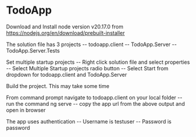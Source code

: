 # TodoApp
Download and Install node version v20.17.0 from https://nodejs.org/en/download/prebuilt-installer

The solution file has 3 projects
  -- todoapp.client
  -- TodoApp.Server
  -- TodoApp.Server.Tests

Set multiple startup projects
  -- Right click solution file and select properties
  -- Select Multiple Startup projects radio button
  -- Select Start from dropdown for todoapp.client and TodoApp.Server

Build the project. This may take some time

From command prompt navigate to todoapp.client on your local folder
  -- run the command ng serve
  -- copy the app url from the above output and open in browser

The app uses authentication
  -- Username is testuser
  -- Password is password




  
